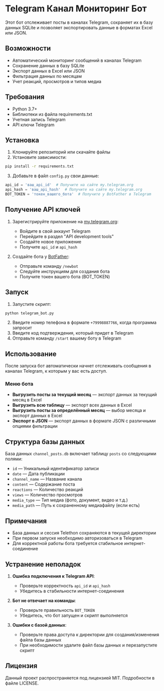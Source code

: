 # Telegram Канал Мониторинг Бот

Этот бот отслеживает посты в каналах Telegram, сохраняет их в базу данных SQLite и позволяет экспортировать данные в форматах Excel или JSON.

## Возможности

- Автоматический мониторинг сообщений в каналах Telegram
- Сохранение данных в базу SQLite
- Экспорт данных в Excel или JSON
- Фильтрация данных по месяцам
- Учет реакций, просмотров и типов медиа

## Требования

- Python 3.7+
- Библиотеки из файла requirements.txt
- Учетная запись Telegram
- API ключи Telegram

## Установка

1. Клонируйте репозиторий или скачайте файлы
2. Установите зависимости:

```bash
pip install -r requirements.txt
```

3. Добавьте в файл `config.py` свои данные:

```python
api_id = 'ваш_api_id'  # Получите на сайте my.telegram.org
api_hash = 'ваш_api_hash'  # Получите на сайте my.telegram.org
BOT_TOKEN = 'токен_вашего_бота'  # Получите у BotFather в Telegram
```

## Получение API ключей

1. Зарегистрируйте приложение на [my.telegram.org](https://my.telegram.org):
   - Войдите в свой аккаунт Telegram
   - Перейдите в раздел "API development tools"
   - Создайте новое приложение
   - Получите `api_id` и `api_hash`

2. Создайте бота у [BotFather](https://t.me/BotFather):
   - Отправьте команду `/newbot`
   - Следуйте инструкциям для создания бота
   - Получите токен вашего бота (BOT_TOKEN)

## Запуск

1. Запустите скрипт:

```bash
python telegram_bot.py
```

2. Введите номер телефона в формате `+79998887766`, когда программа запросит
3. Введите код подтверждения, который придет в Telegram
4. Отправьте команду `/start` вашему боту в Telegram

## Использование

После запуска бот автоматически начнет отслеживать сообщения в каналах Telegram, к которым у вас есть доступ.

### Меню бота

- **Выгрузить посты за текущий месяц** — экспорт данных за текущий месяц в Excel
- **Выгрузить всю таблицу** — экспорт всех данных в Excel
- **Выгрузить посты за определённый месяц** — выбор месяца и экспорт данных в Excel
- **Экспорт в JSON** — экспорт данных в формате JSON с различными опциями фильтрации

## Структура базы данных

База данных `channel_posts.db` включает таблицу `posts` со следующими полями:

- `id` — Уникальный идентификатор записи
- `date` — Дата публикации
- `channel_name` — Название канала
- `content` — Содержание поста
- `reactions` — Количество реакций
- `views` — Количество просмотров
- `media_type` — Тип медиа (фото, документ, видео и т.д.)
- `media_path` — Путь к сохраненному медиафайлу (если есть)

## Примечания

- База данных и сессия Telethon сохраняются в текущей директории
- При первом запуске необходимо авторизоваться в Telegram
- Для корректной работы бота требуется стабильное интернет-соединение

## Устранение неполадок

1. **Ошибка подключения к Telegram API**:
   - Проверьте корректность `api_id` и `api_hash`
   - Убедитесь в стабильности интернет-соединения

2. **Бот не отвечает на команды**:
   - Проверьте правильность `BOT_TOKEN`
   - Убедитесь, что бот запущен и скрипт выполняется

3. **Ошибки с базой данных**:
   - Проверьте права доступа к директории для создания/изменения файла базы данных
   - При необходимости удалите файл базы данных и перезапустите скрипт

## Лицензия

Данный проект распространяется под лицензией MIT. Подробности в файле LICENSE.
